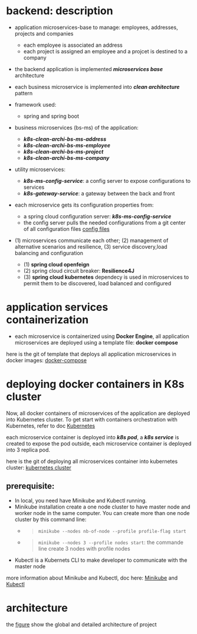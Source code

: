 # backend: description

- application microservices-base to manage: employees, addresses, projects and companies
	- each employee is associated an address
	- each project is assigned an employee and a projcet is destined to a company
- the backend application is implemented ***microservices base*** architecture
- each business microservice is implemented into ***clean architecture*** pattern

- framework used:
	- spring and spring boot

- business microservices (bs-ms) of the application:

	- ***k8s-clean-archi-bs-ms-address***
	- ***k8s-clean-archi-bs-ms-employee***
	- ***k8s-clean-archi-bs-ms-project***
	- ***k8s-clean-archi-bs-ms-company***

- utility microservices:
	- ***k8s-ms-config-service***: a config server to expose configurations to services
	- ***k8s-gateway-service***: a gateway between the back and front

- each microservice gets its configuration properties from: 
	- a spring cloud configuration server: ***k8s-ms-config-service***
	- the config server pulls the needed configurations from a git center of all configuration files [config files](https://github.com/placidenduwayo1/config-files-center.git)
	
- (1) microservices communicate each other; (2) management of alternative scenarios and resilience, (3) service discovery,load balancing and configuration
	- (1) **spring cloud openfeign**
	- (2) spring cloud circuit breaker: **Resilience4J**
	- (3) **spring cloud kubernetes** dependecy is used in microservices to permit them to be discovered, load balanced and configured

# application services containerization

- each microservice is containerized using **Docker Engine**, all application microservices are deployed using a template file: **docker compose**
    
here is the git of template that deploys all application microservices in docker images: [docker-compose](https://github.com/placidenduwayo1/K8s-AEPC-Docker-Deploy.git)

# deploying docker containers in K8s cluster
Now, all docker containers of microservices of the application are deployed into Kubernetes cluster. To get start with containers orchestration with Kubernetes, refer to doc [Kubernetes](https://kubernetes.io/fr/docs/home/)

each microservice container is deployed into ***k8s pod***, a ***k8s service*** is created to expose the pod outside, each microservice container is deployed into 3 replica pod. 

here is the git of deploying all microservices container into kubernetes cluster: [kubernetes cluster](https://github.com/placidenduwayo1/K8s-AEPC-Containers-Deploy.git)

## prerequisite:
- In local, you need have Minikube and Kubectl running.
- Minikube installation create a one node cluster to have master node and worker node in the same computer. You can create more than one node cluster by this command line: 
	- >```minikube --nodes nb-of-node --profile profile-flag start```
	- >```minikube --nodes 3 --profile nodes start```: the commande line create 3 nodes with profile nodes 
- Kubectl is a Kubernets CLI to make developer to communicate with the master node

more information about Minikube and Kubectl, doc here: [Minikube](https://kubernetes.io/fr/docs/setup/learning-environment/minikube/) and [Kubectl](https://kubernetes.io/fr/docs/tasks/tools/install-kubectl/)

# architecture
the [figure](https://drive.google.com/file/d/1bedn0GuPzPgybFJBWTytlyV3dxl4WJiL/view?usp=drive_link) show the global and detailed architecture of project
